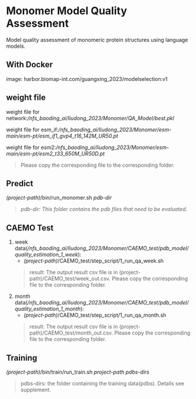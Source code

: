 # Monomer Model Quality Assessment
Model quality assessment of monomeric protein structures using language models.

## With Docker
image:
harbor.biomap-int.com/guangxing_2023/modelselection:v1

## weight file
weight file for network:*/nfs_baoding_ai/liudong_2023/Monomer/QA_Model/best.pkl*

weight file for esm_if:*/nfs_baoding_ai/liudong_2023/Monomer/esm-main/esm-pt/esm_if1_gvp4_t16_142M_UR50.pt*

weight file for esm2:*/nfs_baoding_ai/liudong_2023/Monomer/esm-main/esm-pt/esm2_t33_650M_UR50D.pt*
> Please copy the corresponding file to the corresponding folder.

## Predict
*(project-path)*/bin/run_monomer.sh *pdb-dir*
>*pdb-dir: This folder contains the pdb files that need to be evaluated.*

## CAEMO Test
1. week data(*/nfs_baoding_ai/liudong_2023/Monomer/CAEMO_test/pdb_model/quality_estimation_1_week*): 
   * *(project-path)*/CAEMO_test/step_script/1_run_qa_week.sh
   >result: The output result csv file is in (project-path)/CAEMO_test/week_out.csv. Please copy the corresponding file to the corresponding folder.
2. month data(*/nfs_baoding_ai/liudong_2023/Monomer/CAEMO_test/pdb_model/quality_estimation_1_month*):
    * *(project-path)*/CAEMO_test/step_script/1_run_qa_month.sh
    >result: The output result csv file is in (project-path)/CAEMO_test/month_out.csv. Please copy the corresponding file to the corresponding folder.

## Training 
*(project-path)*/bin/train/run_train.sh *project-path* *pdbs-dirs* 
>pdbs-dirs: the folder containing the training data(pdbs). Details see supplement.
